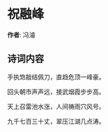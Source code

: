 # 祝融峰

**作者**: 冯濬

## 诗词内容

手执筇敲结佩刀，直趋危顶一峰豪。

回头朝市声声远，接武烟霞步步高。

天上召雷池水涨，人间祷雨穴风号。

九千七百三十丈，翠压江湖几点涛。

